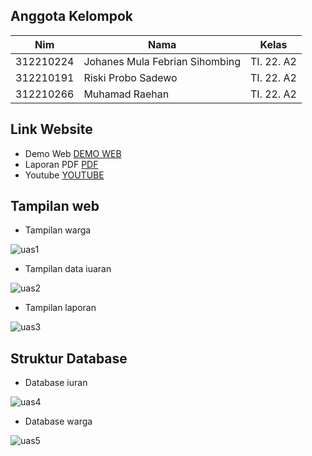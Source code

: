 ## Anggota Kelompok
| Nim  | Nama | Kelas | 
| ------------- | ------------- | ------------- |
| 312210224 | Johanes Mula Febrian Sihombing | TI. 22. A2  |
| 312210191 | Riski Probo Sadewo | TI. 22. A2  |
| 312210266 | Muhamad Raehan | TI. 22. A2  |

## Link Website
- Demo Web [DEMO WEB]()
- Laporan PDF [PDF]()
- Youtube [YOUTUBE]()


## Tampilan web
- Tampilan warga
  
![uas1](https://github.com/mullf/ProjectUAS_Web_Kel5/assets/115521049/96fd2f8f-10ff-4620-9752-4b67baf27da5)
- Tampilan data iuaran
  
![uas2](https://github.com/mullf/ProjectUAS_Web_Kel5/assets/115521049/37886156-3d4d-4354-b374-8da71916ee00)
- Tampilan laporan
  
![uas3](https://github.com/mullf/ProjectUAS_Web_Kel5/assets/115521049/3042d09e-fe53-4c10-b17f-b22caca853bc)


## Struktur Database

- Database iuran
  
![uas4](https://github.com/mullf/ProjectUAS_Web_Kel5/assets/115521049/2342c094-1594-415d-8782-c7e808c4d117)
- Database warga
  
![uas5](https://github.com/mullf/ProjectUAS_Web_Kel5/assets/115521049/54eba6fc-b63d-4108-bc1a-ec19dc5cca5c)
